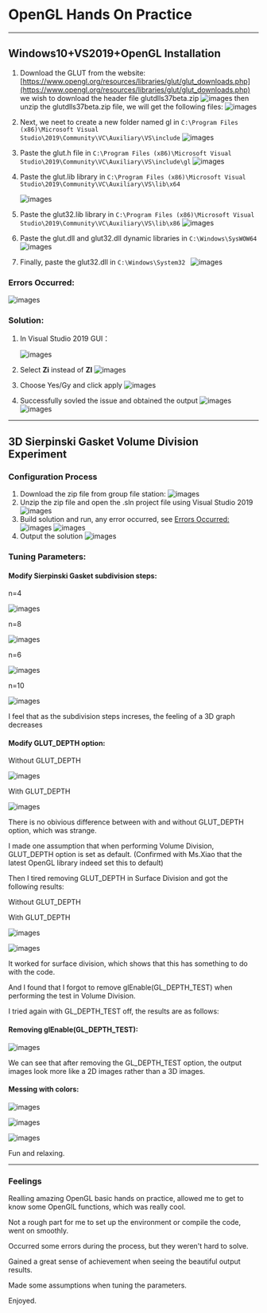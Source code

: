 # OpenGL Hands On Practice


---

## Windows10+VS2019+OpenGL Installation

1. Download the GLUT from the website:
   [https://www.opengl.org/resources/libraries/glut/glut_downloads.php](https://www.opengl.org/resources/libraries/glut/glut_downloads.php)
   we wish to download the header file glutdlls37beta.zip
   ![images](https://github.com/cylqqqcyl/ComputerVisionOpenGL/blob/main/OpenGLInstallation%26FirstExperiment/images/GLUT.png "")
   then unzip the glutdlls37beta.zip file, we will get the following files:
   ![images](https://github.com/cylqqqcyl/ComputerVisionOpenGL/blob/main/OpenGLInstallation%26FirstExperiment/images/GLUTdlls.png "")

2. Next, we neet to create a new folder named gl in
   `C:\Program Files (x86)\Microsoft Visual Studio\2019\Community\VC\Auxiliary\VS\include`
   ![images](https://github.com/cylqqqcyl/ComputerVisionOpenGL/blob/main/OpenGLInstallation%26FirstExperiment/images/folder.png "")

3. Paste the glut.h file in 
   `C:\Program Files (x86)\Microsoft Visual Studio\2019\Community\VC\Auxiliary\VS\include\gl`
   ![images](https://github.com/cylqqqcyl/ComputerVisionOpenGL/blob/main/OpenGLInstallation%26FirstExperiment/images/header.png "")

4. Paste the glut.lib library in
   `C:\Program Files (x86)\Microsoft Visual Studio\2019\Community\VC\Auxiliary\VS\lib\x64`

   ![images](https://github.com/cylqqqcyl/ComputerVisionOpenGL/blob/main/OpenGLInstallation%26FirstExperiment/images/lib.png "")

5. Paste the glut32.lib library in
   `C:\Program Files (x86)\Microsoft Visual Studio\2019\Community\VC\Auxiliary\VS\lib\x86`
   ![images](https://github.com/cylqqqcyl/ComputerVisionOpenGL/blob/main/OpenGLInstallation%26FirstExperiment/images/lib32.png "")

6. Paste the glut.dll and glut32.dll dynamic libraries in
   `C:\Windows\SysWOW64`
   ![images](https://github.com/cylqqqcyl/ComputerVisionOpenGL/blob/main/OpenGLInstallation%26FirstExperiment/images/dlls.png "")

7. Finally, paste the glut32.dll in
   `C:\Windows\System32 `
   ![images](https://github.com/cylqqqcyl/ComputerVisionOpenGL/blob/main/OpenGLInstallation%26FirstExperiment/images/dll.png "")

### Errors Occurred:

![images](https://github.com/cylqqqcyl/ComputerVisionOpenGL/blob/main/OpenGLInstallation%26FirstExperiment/images/error1.png "")

### Solution:

1. In Visual Studio 2019 GUI：

   ![images](https://github.com/cylqqqcyl/ComputerVisionOpenGL/blob/main/OpenGLInstallation%26FirstExperiment/images/solution1.png "")

2. Select **Zi** instead of **ZI**
   ![images](https://github.com/cylqqqcyl/ComputerVisionOpenGL/blob/main/OpenGLInstallation%26FirstExperiment/images/solution2.png "")

3. Choose Yes/Gy and click apply
   ![images](https://github.com/cylqqqcyl/ComputerVisionOpenGL/blob/main/OpenGLInstallation%26FirstExperiment/images/solution3.png "")

4. Successfully sovled the issue and obtained the output
   ![images](https://github.com/cylqqqcyl/ComputerVisionOpenGL/blob/main/OpenGLInstallation%26FirstExperiment/images/success.png "")
   ![images](https://github.com/cylqqqcyl/ComputerVisionOpenGL/blob/main/OpenGLInstallation%26FirstExperiment/images/testoutput.png "")

---

## 3D Sierpinski Gasket Volume Division Experiment

### Configuration Process

1. Download the zip file from group file station:
   ![images](https://github.com/cylqqqcyl/ComputerVisionOpenGL/blob/main/OpenGLInstallation%26FirstExperiment/images/test.png "")
2. Unzip the zip file and open the .sln project file using Visual Studio 2019
   ![images](https://github.com/cylqqqcyl/ComputerVisionOpenGL/blob/main/OpenGLInstallation%26FirstExperiment/images/test2.png "")
3. Build solution and run, any error occurred, see [Errors Occurred:](https://www.wolai.com/vDbFMwfVwt9rXUdVkCybdC)
   ![images](https://github.com/cylqqqcyl/ComputerVisionOpenGL/blob/main/OpenGLInstallation%26FirstExperiment/images/test3.png "")
   ![images](https://github.com/cylqqqcyl/ComputerVisionOpenGL/blob/main/OpenGLInstallation%26FirstExperiment/images/test4.png "")
4. Output the solution
   ![images](https://github.com/cylqqqcyl/ComputerVisionOpenGL/blob/main/OpenGLInstallation%26FirstExperiment/images/output.png "")

### Tuning Parameters:

#### Modify Sierpinski Gasket subdivision steps:

n=4

![images](https://github.com/cylqqqcyl/ComputerVisionOpenGL/blob/main/OpenGLInstallation%26FirstExperiment/images/n4.png "")

n=8

![images](https://github.com/cylqqqcyl/ComputerVisionOpenGL/blob/main/OpenGLInstallation%26FirstExperiment/images/n8.png "")

n=6

![images](https://github.com/cylqqqcyl/ComputerVisionOpenGL/blob/main/OpenGLInstallation%26FirstExperiment/images/n6.png "")

n=10

![images](https://github.com/cylqqqcyl/ComputerVisionOpenGL/blob/main/OpenGLInstallation%26FirstExperiment/images/n10.png "")

I feel that as the subdivision steps increses, the feeling of a 3D graph decreases

#### Modify GLUT_DEPTH option:

Without GLUT_DEPTH

![images](https://github.com/cylqqqcyl/ComputerVisionOpenGL/blob/main/OpenGLInstallation%26FirstExperiment/images/nodepth.png "")

With GLUT_DEPTH

![images](https://github.com/cylqqqcyl/ComputerVisionOpenGL/blob/main/OpenGLInstallation%26FirstExperiment/images/depth.png "")

There is no obivious difference between with and without GLUT_DEPTH option, which was strange.

I made one assumption that when performing Volume Division, GLUT_DEPTH option is set as default. (Confirmed with Ms.Xiao that the latest OpenGL library indeed set this to default)

Then I tired removing GLUT_DEPTH in Surface Division and got the following results:

Without GLUT_DEPTH

With GLUT_DEPTH

![images](https://github.com/cylqqqcyl/ComputerVisionOpenGL/blob/main/OpenGLInstallation%26FirstExperiment/images/surface2.png "")

![images](https://github.com/cylqqqcyl/ComputerVisionOpenGL/blob/main/OpenGLInstallation%26FirstExperiment/images/surface1.png "")



It worked for surface division, which shows that this has something to do with the code.

And I found that I forgot to remove glEnable(GL_DEPTH_TEST) when performing the test in Volume Division.

I tried again with GL_DEPTH_TEST off, the results are as follows:

#### Removing glEnable(GL_DEPTH_TEST):


![images](https://github.com/cylqqqcyl/ComputerVisionOpenGL/blob/main/OpenGLInstallation%26FirstExperiment/images/disabel.png "")

We can see that after removing the GL_DEPTH_TEST option, the output images look more like a 2D images rather than a 3D images.

#### Messing with colors:

![images](https://github.com/cylqqqcyl/ComputerVisionOpenGL/blob/main/OpenGLInstallation%26FirstExperiment/images/colors.png "")

![images](https://github.com/cylqqqcyl/ComputerVisionOpenGL/blob/main/OpenGLInstallation%26FirstExperiment/images/colors3.png "")

![images](https://github.com/cylqqqcyl/ComputerVisionOpenGL/blob/main/OpenGLInstallation%26FirstExperiment/images/colors2.png "")

Fun and relaxing.

---

### Feelings

Realling amazing OpenGL basic hands on practice, allowed me to get to know some OpenGlL functions, which was really cool.

Not a rough part for me to set up the environment or compile the code, went on smoothly.

Occurred some errors during the process, but they weren't hard to solve.

Gained a great sense of achievement when seeing the beautiful output results.

Made some assumptions when tuning the parameters.

Enjoyed.
